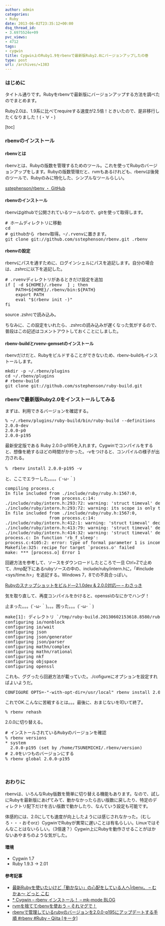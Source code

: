 ```yaml
---
author: admin
categories:
- Ruby
date: 2013-06-02T23:35:12+00:00
dsq_thread_id:
- 3.6975524e+09
pvc_views:
- 4712
tags:
- cygwin
title: Cygwin上のRuby1.9をrbenvで最新版Ruby2.0にバージョンアップしたの巻
type: post
url: /archives/=1383
---
```


### はじめに

タイトル通りです。Rubyをrbenvで最新版にバージョンアップする方法を調べたのでまとめます。

Ruby2.0は、1.9系に比べてrequireする速度が2.5倍！ときいたので、是非移行したくなりました！(・∀・)

[toc] 

### rbenvのインストール

#### rbenvとは

rbenvとは、Rubyの版数を管理するためのツール。これを使ってRubyのバージョンアップをします。Rubyの版数管理だと、rvmもあるけれども、rbenvは後発のツールで、Rubyのみに特化した、シンプルなツールらしい。

[sstephenson/rbenv ・ GitHub][1]

#### rbenvのインストール

rbenvはgithubで公開されているツールなので、gitを使って取得します。

<div id="scid:812469c5-0cb0-4c63-8c15-c81123a09de7:0b4b0e00-5216-40d5-9285-368397dea466" class="wlWriterEditableSmartContent" style="float: none; padding-bottom: 0px; padding-top: 0px; padding-left: 0px; margin: 0px; display: inline; padding-right: 0px">
  <pre name="code" class="c"># ホームディレクトリに移動
cd 
# githubから rbenv取得。~/.rvenvに置きます。
git clone git://github.com/sstephenson/rbenv.git .rbenv
</pre>
</div>

#### rbenvの設定

rbenvにパスを通すために、ログインシェルにパスを追記します。自分の場合は、.zshrcに以下を追記した。

<div id="scid:812469c5-0cb0-4c63-8c15-c81123a09de7:d7e7b0ea-50f4-47c0-aff5-8f3921b91fe0" class="wlWriterEditableSmartContent" style="float: none; padding-bottom: 0px; padding-top: 0px; padding-left: 0px; margin: 0px; display: inline; padding-right: 0px">
  <pre name="code" class="c"># .rvenvディレクトリがあるときだけ設定を追加
if [ -d ${HOME}/.rbenv  ] ; then
    PATH=${HOME}/.rbenv/bin:${PATH}
    export PATH
    eval "$(rbenv init -)"
fi</pre>
</div>

source .zshrcで読み込み。

ちなみに、この設定をいれたら、.zshrcの読み込みが遅くなった気がするので、普段はこの記述はコメントアウトしておくことにしました。

#### rbenv-buildとrvenv-gemsetのインストール

rbenvだけだと、Rubyをビルドすることができないため、rbenv-buildもインストールします。 

<div id="scid:812469c5-0cb0-4c63-8c15-c81123a09de7:9783d17e-5982-4dbf-a27a-22f8ba40bc61" class="wlWriterEditableSmartContent" style="float: none; padding-bottom: 0px; padding-top: 0px; padding-left: 0px; margin: 0px; display: inline; padding-right: 0px">
  <pre name="code" class="c">mkdir -p ~/.rbenv/plugins
cd ~/.rbenv/plugins
# rbenv-build
git clone git://github.com/sstephenson/ruby-build.git
</pre>
</div>

### rbenvで最新版Ruby2.0をインストールしてみる

まずは、利用できるバージョンを確認する。

<div id="scid:812469c5-0cb0-4c63-8c15-c81123a09de7:4df99209-d3f0-48cb-8640-a7c2c3dec547" class="wlWriterEditableSmartContent" style="float: none; padding-bottom: 0px; padding-top: 0px; padding-left: 0px; margin: 0px; display: inline; padding-right: 0px">
  <pre name="code" class="c">% ~/.rbenv/plugins/ruby-build/bin/ruby-build --definitions
2.0.0-dev
2.0.0-p0
2.0.0-p195
</pre>
</div>

最新安定版である Ruby 2.0.0-p195を入れます。Cygwinでコンパイルをすると、想像を絶するほどの時間がかかった。-vをつけると、コンパイルの様子が出力される。

<div id="scid:812469c5-0cb0-4c63-8c15-c81123a09de7:c88f4d92-04c5-443e-b820-5c1422878fe9" class="wlWriterEditableSmartContent" style="float: none; padding-bottom: 0px; padding-top: 0px; padding-left: 0px; margin: 0px; display: inline; padding-right: 0px">
  <pre name="code" class="c">%　rbenv install 2.0.0-p195 -v</pre>
</div>

と、ここでエラーした。。。。(´･ω･｀)

<div id="scid:812469c5-0cb0-4c63-8c15-c81123a09de7:f29b1399-90fd-4716-8f21-c65db422e0a0" class="wlWriterEditableSmartContent" style="float: none; padding-bottom: 0px; padding-top: 0px; padding-left: 0px; margin: 0px; display: inline; padding-right: 0px">
  <pre name="code" class="c#">compiling process.c
In file included from ./include/ruby/ruby.h:1567:0,
                 from process.c:14:
./include/ruby/intern.h:293:72: warning: 'struct timeval' declared inside parameter list
./include/ruby/intern.h:293:72: warning: its scope is only this definition or declaration, which is probably not what you want
In file included from ./include/ruby/ruby.h:1567:0,
                 from process.c:14:
./include/ruby/intern.h:412:1: warning: 'struct timeval' declared inside parameter list
./include/ruby/intern.h:413:79: warning: 'struct timeval' declared inside parameter list
./include/ruby/intern.h:414:32: warning: 'struct timeval' declared inside parameter list
process.c: In function 'rb_f_sleep':
process.c:4105:2: error: type of formal parameter 1 is incomplete
Makefile:325: recipe for target `process.o' failed
make: *** [process.o] Error 1</pre>
</div>

回避方法を参考して、ソースをダウンロードしたところで一旦 Ctrl+Zで止めて、/tmp配下にあるrubyソースの中の、include/ruby/intern.hに，「#include <sys/time.h>」を追記する。Windows 7，8での不具合っぽい。

[Rubyのスナップショットをビルド―2.1.0dev & 2.0.0対応― &#8211; わさっき][2]

気を取り直して、再度コンパイルをかけると、opensslのなにかでハング！

止まった。。。(´･ω･｀)。。。困った。。。(´･ω･｀)

<div id="scid:812469c5-0cb0-4c63-8c15-c81123a09de7:5fb20c77-5def-4172-9959-2268a14c60df" class="wlWriterEditableSmartContent" style="float: none; padding-bottom: 0px; padding-top: 0px; padding-left: 0px; margin: 0px; display: inline; padding-right: 0px">
  <pre name="code" class="c">make[1]: ディレクトリ `/tmp/ruby-build.20130602153618.8580/ruby-2.0.0-p195' から出ます
configuring io/nonblock
configuring io/wait
configuring json
configuring json/generator
configuring json/parser
configuring mathn/complex
configuring mathn/rational
configuring nkf
configuring objspace
configuring openssl
</pre>
</div>

これも、ググったら回避方法が載っていた。./cofigureにオプションを設定すればよいようだ。

<div id="scid:812469c5-0cb0-4c63-8c15-c81123a09de7:9a07d038-43e7-42d9-887b-ae9339816ac3" class="wlWriterEditableSmartContent" style="float: none; padding-bottom: 0px; padding-top: 0px; padding-left: 0px; margin: 0px; display: inline; padding-right: 0px">
  <pre name="code" class="c">CONFIGURE_OPTS=-"-with-opt-dir=/usr/local" rbenv install 2.0.0-p195 -v</pre>
</div>

これでOK.こんなに苦戦するとは。。。最後に、おまじないを叩いて終了。

<div id="scid:812469c5-0cb0-4c63-8c15-c81123a09de7:97d37394-3442-4564-a306-cd7484be4f34" class="wlWriterEditableSmartContent" style="float: none; padding-bottom: 0px; padding-top: 0px; padding-left: 0px; margin: 0px; display: inline; padding-right: 0px">
  <pre name="code" class="c">% rbenv rehash</pre>
</div>

2.0.0に切り替える。

<div id="scid:812469c5-0cb0-4c63-8c15-c81123a09de7:f6849a66-b8bb-48f2-a744-605d095ea702" class="wlWriterEditableSmartContent" style="float: none; padding-bottom: 0px; padding-top: 0px; padding-left: 0px; margin: 0px; display: inline; padding-right: 0px">
  <pre name="code" class="c"># インストールされているRubyのバージョンを確認
% rbenv versions
* system
  2.0.0-p195 (set by /home/TSUNEMICHI/.rbenv/version)
# 2.0をいつものバージョンにする
% rbenv global 2.0.0-p195</pre>
</div>

&#160;

### おわりに

rbenvは、いろんなRuby版数を簡単に切り替える機能もあります。なので、試しにRubyを最新版にあげてみて、動かなかったら古い版数に戻したり、特定のディレクトリ配下だけを古い版数で動かしたり、なんていう設定も可能です。

体感的には、2.0にしても速度が向上したようには感じされなかった。（むしろ・・・おそorz）CygwinでRubyが異常に遅いことは有名らしい。Linuxではそんなことはないらしい。（3倍速？）Cygwin上にRubyを動作させることがはかないあやまちのような気がした。

#### 環境

  * Cygwin 1.7 
  * Ruby 1.9.3 -> 2.01 

#### 参考記事

  * [最新Rubyを使いたいけど「動かない」の心配をしている人へ|rbenv。 &#8211; むかぁ～ どっと こむ][3] 
  * [* Cygwin &#8211; rbenv インストール！ &#8211; mk-mode BLOG][4] 
  * [rvmを捨ててrbenvを使おう &#8211; それマグで！][5] 
  * [rbenvで管理しているrubyのバージョンを2.0.0-p195にアップデートする手順 #rbenv #Ruby &#8211; Qiita [キータ]][6]

 [1]: https://github.com/sstephenson/rbenv
 [2]: http://d.hatena.ne.jp/takehikom/20130516/1363359600
 [3]: http://mukaer.com/archives/2012/03/12/rubyrbenv/
 [4]: http://www.mk-mode.com/octopress/2012/07/20/20002001/
 [5]: http://takuya-1st.hatenablog.jp/entry/20121104/1352015815
 [6]: http://qiita.com/items/5d000afa6571c71c2723